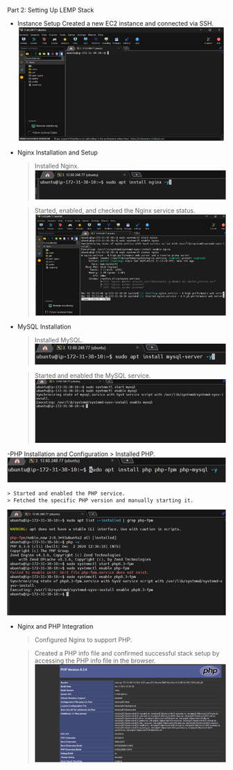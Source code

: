 
Part 2: Setting Up LEMP Stack

- Instance Setup
Created a new EC2 instance and connected via SSH.
![Instance creation and connection](images/image-16.png)

- Nginx Installation and Setup
    > Installed Nginx.
![Installed Nginx](images/image-17.png)

    > Started, enabled, and checked the Nginx service status.
![Started, enabled, and checked status](images/image-18.png)

- MySQL Installation
    > Installed MySQL.
![Installed SQL](images/image-19.png)

    > Started and enabled the MySQL service.
![Started and enabled SQL](images/image-20.png)

-PHP Installation and Configuration
    > Installed PHP.
![Installed SQL](images/image-21.png)

    > Started and enabled the PHP service.
    > Fetched the specific PHP version and manually starting it.
![Started and enabled PHP](images/image-22.png)

- Nginx and PHP Integration
    > Configured Nginx to support PHP.

    > Created a PHP info file and confirmed successful stack setup by accessing the PHP info file in the browser.
![Successful stack operation](images/image-23.png)
